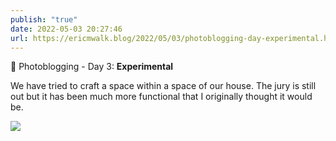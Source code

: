```yaml
---
publish: "true"
date: 2022-05-03 20:27:46
url: https://ericmwalk.blog/2022/05/03/photoblogging-day-experimental.html
---
```


📸 Photoblogging - Day 3: **Experimental**

We have tried to craft a space within a space of our house. The jury is still out but it has been much more functional that I originally thought it would be.

![](https://ericmwalk.blog/uploads/2022/38aa0c48ed.jpg)
